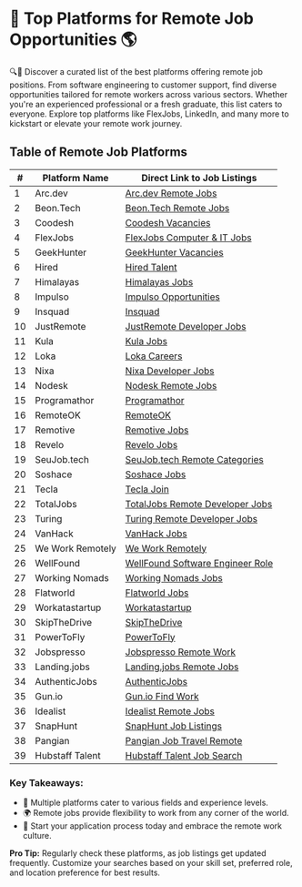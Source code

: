 # 💼 Top Platforms for Remote Job Opportunities 🌎

🔍👀 Discover a curated list of the best platforms offering remote job positions. From software engineering to customer support, find diverse opportunities tailored for remote workers across various sectors. Whether you're an experienced professional or a fresh graduate, this list caters to everyone. Explore top platforms like FlexJobs, LinkedIn, and many more to kickstart or elevate your remote work journey.

## Table of Remote Job Platforms

| # | Platform Name | Direct Link to Job Listings |
| --- | --- | --- |
| 1 | Arc.dev | [Arc.dev Remote Jobs](https://arc.dev/remote-jobs) |
| 2 | Beon.Tech | [Beon.Tech Remote Jobs](https://beon.tech/remote-jobs) |
| 3 | Coodesh | [Coodesh Vacancies](https://coodesh.com/vagas) |
| 4 | FlexJobs | [FlexJobs Computer & IT Jobs](https://www.flexjobs.com/remote-jobs/computer-it?category=Computer+%26+IT&tele_level%5B%5D=All+Telecommuting) |
| 5 | GeekHunter | [GeekHunter Vacancies](https://www.geekhunter.com.br/vagas) |
| 6 | Hired | [Hired Talent](https://hired.com/talent) |
| 7 | Himalayas | [Himalayas Jobs](https://himalayas.app/jobs) |
| 8 | Impulso | [Impulso Opportunities](https://impulso.team/pt/profissionais/oportunidades) |
| 9 | Insquad | [Insquad](https://dev.insquad.com/) |
| 10 | JustRemote | [JustRemote Developer Jobs](https://justremote.co/remote-developer-jobs) |
| 11 | Kula | [Kula Jobs](https://portal.kula.jobs/) |
| 12 | Loka | [Loka Careers](https://loka.com/careers#openings) |
| 13 | Nixa | [Nixa Developer Jobs](https://www.nixa.io/developer) |
| 14 | Nodesk | [Nodesk Remote Jobs](https://nodesk.co/remote-jobs/) |
| 15 | Programathor | [Programathor](https://programathor.com.br/) |
| 16 | RemoteOK | [RemoteOK](https://remoteok.com/) |
| 17 | Remotive | [Remotive Jobs](https://remotive.io/) |
| 18 | Revelo | [Revelo Jobs](https://www.revelo.com.br/) |
| 19 | SeuJob.tech | [SeuJob.tech Remote Categories](https://seujob.tech/categorias/remotas/) |
| 20 | Soshace | [Soshace Jobs](https://soshace.com/jobs) |
| 21 | Tecla | [Tecla Join](https://www.tecla.io/join) |
| 22 | TotalJobs | [TotalJobs Remote Developer Jobs](https://www.totaljobs.com/jobs/remote-developer) |
| 23 | Turing | [Turing Remote Developer Jobs](https://www.turing.com/remote-developer-jobs) |
| 24 | VanHack | [VanHack Jobs](https://vanhack.com/jobs) |
| 25 | We Work Remotely | [We Work Remotely](https://weworkremotely.com/) |
| 26 | WellFound | [WellFound Software Engineer Role](https://wellfound.com/role/r/software-engineer/) |
| 27 | Working Nomads | [Working Nomads Jobs](https://www.workingnomads.co/jobs) |
| 28 | Flatworld | [Flatworld Jobs](https://flatworld.co/jobs/) |
| 29 | Workatastartup | [Workatastartup](https://www.workatastartup.com/) |
| 30 | SkipTheDrive | [SkipTheDrive](https://www.skipthedrive.com/) |
| 31 | PowerToFly | [PowerToFly](https://powertofly.com/jobs/?location=Remote) |
| 32 | Jobspresso | [Jobspresso Remote Work](https://jobspresso.co/remote-work/) |
| 33 | Landing.jobs | [Landing.jobs Remote Jobs](https://landing.jobs/jobs?gr=true&fr=true&hd=false&t_co=false&t_st=false) |
| 34 | AuthenticJobs | [AuthenticJobs](https://authenticjobs.com/?search_location=remote) |
| 35 | Gun.io | [Gun.io Find Work](https://gun.io/find-work/) |
| 36 | Idealist | [Idealist Remote Jobs](https://www.idealist.org/en/jobs?locationType=REMOTE&q=) |
| 37 | SnapHunt | [SnapHunt Job Listings](https://snaphunt.com/job-listing) |
| 38 | Pangian | [Pangian Job Travel Remote](https://pangian.com/job-travel-remote/) |
| 39 | Hubstaff Talent | [Hubstaff Talent Job Search](https://talent.hubstaff.com/search/jobs) |

### Key Takeaways:

- 🌟 Multiple platforms cater to various fields and experience levels.
- 🌍 Remote jobs provide flexibility to work from any corner of the world.
- 🚀 Start your application process today and embrace the remote work culture.

**Pro Tip:** Regularly check these platforms, as job listings get updated frequently. Customize your searches based on your skill set, preferred role, and location preference for best results.
